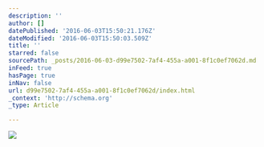 ```yaml
---
description: ''
author: []
datePublished: '2016-06-03T15:50:21.176Z'
dateModified: '2016-06-03T15:50:03.509Z'
title: ''
starred: false
sourcePath: _posts/2016-06-03-d99e7502-7af4-455a-a001-8f1c0ef7062d.md
inFeed: true
hasPage: true
inNav: false
url: d99e7502-7af4-455a-a001-8f1c0ef7062d/index.html
_context: 'http://schema.org'
_type: Article

---
```

![](https://the-grid-user-content.s3-us-west-2.amazonaws.com/e7a89b4d-dfc6-4c79-8522-2cd545736ab7.jpg)